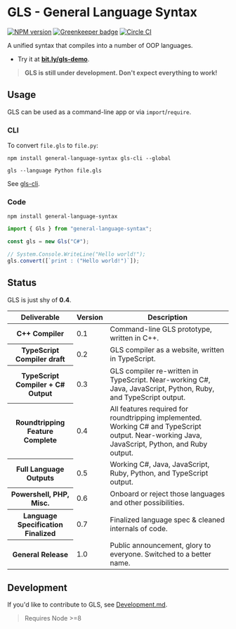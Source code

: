 # GLS - General Language Syntax

[![NPM version](https://badge.fury.io/js/general-language-syntax.svg)](http://badge.fury.io/js/general-language-syntax)
[![Greenkeeper badge](https://badges.greenkeeper.io/general-language-syntax/GLS.svg)](https://greenkeeper.io/)
[![Circle CI](https://circleci.com/gh/general-language-syntax/GLS.svg?style=svg)](https://circleci.com/gh/general-language-syntax/GLS)

A unified syntax that compiles into a number of OOP languages.

* Try it at **[bit.ly/gls-demo](https://bit.ly/gls-demo)**.

> **GLS is still under development. Don't expect everything to work!**

## Usage

GLS can be used as a command-line app or via `import`/`require`.

### CLI

To convert `file.gls` to `file.py`:

```shell
npm install general-language-syntax gls-cli --global

gls --language Python file.gls
```

See [gls-cli](https://github.com/HighSchoolHacking/gls-cli).

### Code

`npm install general-language-syntax`

```javascript
import { Gls } from "general-language-syntax";

const gls = new Gls("C#");

// System.Console.WriteLine("Hello world!");
gls.convert([`print : ("Hello world!")`]);
```

## Status

GLS is just shy of **0.4**.

<table>
    <thead>
        <th>Deliverable</th>
        <th>Version</th>
        <th>Description</th>
    </thead>
    <tbody>
        <tr>
            <th>C++ Compiler</th>
            <td>0.1</td>
            <td>Command-line GLS prototype, written in C++.</td>
        </tr>
        <tr>
            <th>TypeScript Compiler draft</th>
            <td>0.2</td>
            <td>GLS compiler as a website, written in TypeScript.</td>
        </tr>
        <tr>
            <th>TypeScript Compiler + C# Output</th>
            <td>0.3</td>
            <td>GLS compiler re-written in TypeScript. Near-working C#, Java, JavaScript, Python, Ruby, and TypeScript output.</td>
        </tr>
        <tr>
            <th>Roundtripping Feature Complete</th>
            <td>0.4</td>
            <td>All features required for roundtripping implemented. Working C# and TypeScript output. Near-working Java, JavaScript, Python, and Ruby output.</td>
        </tr>
        <tr>
            <th>Full Language Outputs</th>
            <td>0.5</td>
            <td>Working C#, Java, JavaScript, Ruby, Python, and TypeScript output.</td>
        </tr>
        <tr>
            <th>Powershell, PHP, Misc.</th>
            <td>0.6</td>
            <td>Onboard or reject those languages and other possibilities.</td>
        </tr>
        <tr>
            <th>Language Specification Finalized</th>
            <td>0.7</td>
            <td>Finalized language spec &amp; cleaned internals of code.</td>
        </tr>
        <tr>
            <th>General Release</th>
            <td>1.0</td>
            <td>Public announcement, glory to everyone. Switched to a better name.</td>
        </tr>
    </tbody>
</table>

## Development

If you'd like to contribute to GLS, see [Development.md](https://github.com/general-language-syntax/GLS/blob/master/docs/development.md).

> Requires Node >=8

